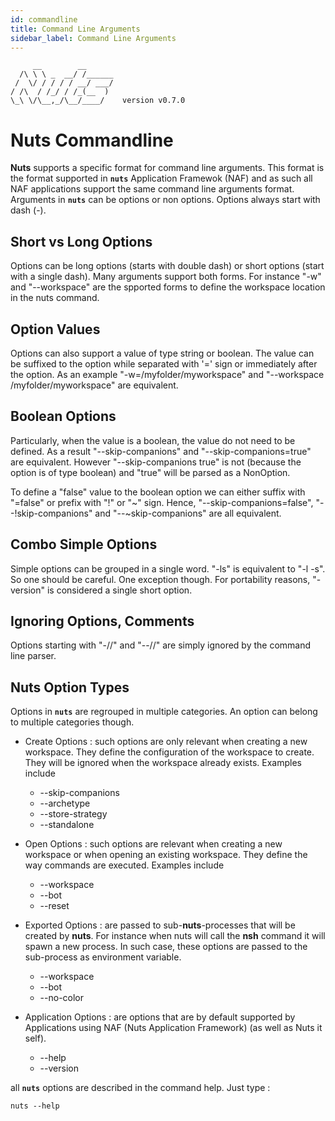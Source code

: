 ```yaml
---
id: commandline
title: Command Line Arguments
sidebar_label: Command Line Arguments
---
```


```
     __        __    
  /\ \ \ _  __/ /______
 /  \/ / / / / __/ ___/
/ /\  / /_/ / /_(__  )
\_\ \/\__,_/\__/____/    version v0.7.0
```

# Nuts Commandline
**Nuts** supports a specific format for command line arguments. This format is the format supported in **```nuts```** Application Framewok (NAF) and as such all NAF applications support the same command line arguments format.
Arguments in **```nuts```** can be options or non options. Options always start with dash (-). 

## Short vs Long Options
Options can be long options (starts with double dash) or short options (start with a single dash). 
Many arguments support both forms. For instance "-w" and "--workspace" are the spported forms to define the workspace location in the nuts command.

## Option Values
Options can also support a value of type string or boolean.  The value can be suffixed to the option while separated with '=' sign or immediately after the option. As an example "-w=/myfolder/myworkspace" and  "--workspace /myfolder/myworkspace" are equivalent.

## Boolean Options
Particularly, when the value is a boolean, the value do not need to be defined. As a result "--skip-companions" and "--skip-companions=true" are equivalent. However "--skip-companions true" is not (because the option is of type boolean) and "true" will be parsed as a NonOption.

To define a "false" value to the boolean option we can either suffix with "=false" or prefix with "!" or "~" sign. 
Hence, "--skip-companions=false", "--!skip-companions" and "--~skip-companions" are all equivalent.

## Combo Simple Options
Simple options can be grouped in a single word. "-ls" is equivalent to "-l -s". So one should be careful. 
One exception though. For portability reasons, "-version" is considered a single short option.

## Ignoring Options, Comments
Options starting with "-//" and "--//" are simply ignored by the command line parser.

## Nuts Option Types

Options in **```nuts```** are regrouped in multiple categories. An option can belong to multiple categories though.

* Create Options : such options are only relevant when creating a new workspace. They define the configuration of the workspace to create. They will be ignored when the workspace already exists. Examples include
    * --skip-companions
    * --archetype
    * --store-strategy
    * --standalone

* Open Options : such options are relevant when creating a new workspace or when opening an existing workspace. They define the way commands are executed. Examples include
    * --workspace
    * --bot
    * --reset

* Exported Options : are passed to sub-**nuts**-processes that will be created by **nuts**. For instance when nuts will call the **nsh** command it will spawn a new process. In such case, these options are passed to the sub-process as environment variable.
    * --workspace
    * --bot
    * --no-color

* Application Options : are options that are by default supported by Applications using NAF (Nuts Application Framework) (as well as Nuts it self).
    * --help
    * --version

all **```nuts```** options are described in the command help. Just type :
```
nuts --help
```
 
